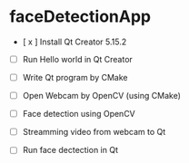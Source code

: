 # faceDetectionApp

- [ x ] Install Qt Creator 5.15.2
- [ ] Run Hello world in Qt Creator
- [ ] Write Qt program by CMake
- [ ] Open Webcam by OpenCV (using CMake)
- [ ] Face detection using OpenCV
- [ ] Streamming video from webcam to Qt
- [ ] Run face dectection in Qt

